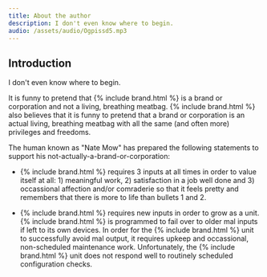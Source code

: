 ```yaml
---
title: About the author
description: I don't even know where to begin.
audio: /assets/audio/Ogpissd5.mp3
---
```


## Introduction

I don't even know where to begin.

It is funny to pretend that {% include brand.html %} is a brand or corporation and not a living, breathing meatbag. {% include brand.html %} also believes that it is funny to pretend that a brand or corporation is an actual living, breathing meatbag with all the same (and often more) privileges and freedoms.

The human known as "Nate Mow" has prepared the following statements to support his not-actually-a-brand-or-corporation:

* {% include brand.html %} requires 3 inputs at all times in order to value itself at all: 1) meaningful work, 2) satisfaction in a job well done and 3) occassional affection and/or comraderie so that it feels pretty and remembers that there is more to life than bullets 1 and 2.

* {% include brand.html %} requires new inputs in order to grow as a unit. {% include brand.html %} is programmed to fail over to older mal inputs if left to its own devices. In order for the {% include brand.html %} unit to successfully avoid mal output, it requires upkeep and occassional, non-scheduled maintenance work. Unfortunately, the {% include brand.html %} unit does not respond well to routinely scheduled configuration checks.
